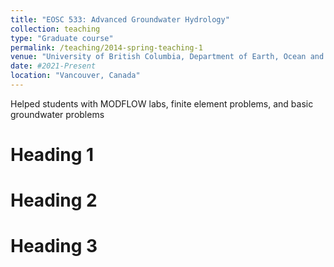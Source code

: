 ```yaml
---
title: "EOSC 533: Advanced Groundwater Hydrology"
collection: teaching
type: "Graduate course"
permalink: /teaching/2014-spring-teaching-1
venue: "University of British Columbia, Department of Earth, Ocean and Atmospheric Sciences"
date: #2021-Present
location: "Vancouver, Canada"
---
```


Helped students with MODFLOW labs, finite element problems, and basic groundwater problems 

Heading 1
======

Heading 2
======

Heading 3
======
